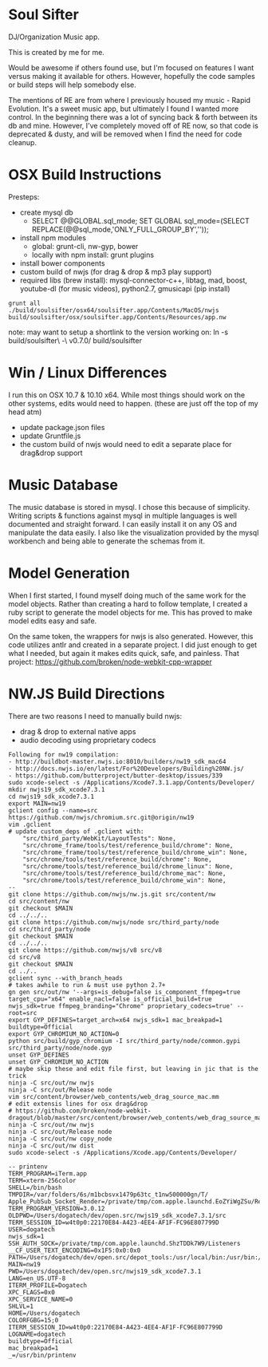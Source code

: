 Soul Sifter
===========

DJ/Organization Music app.

This is created by me for me.

Would be awesome if others found use, but I'm focused on features I want versus making it available for others. However, hopefully the code samples or build steps will help somebody else.

The mentions of RE are from where I previously housed my music - Rapid Evolution. It's a sweet music app, but ultimately I found I wanted more control. In the beginning there was a lot of syncing back & forth between its db and mine. However, I've completely moved off of RE now, so that code is deprecated & dusty, and will be removed when I find the need for code cleanup.

OSX Build Instructions
======================
Presteps:
* create mysql db
  * SELECT @@GLOBAL.sql_mode; SET GLOBAL sql_mode=(SELECT REPLACE(@@sql_mode,'ONLY_FULL_GROUP_BY',''));
* install npm modules
  * global: grunt-cli, nw-gyp, bower
  * locally with npm install: grunt plugins
* install bower components
* custom build of nwjs (for drag & drop & mp3 play support)
* required libs (brew install): mysql-connector-c++, libtag, mad, boost, youtube-dl (for music videos), python2.7, gmusicapi (pip install)

```
grunt all
./build/soulsifter/osx64/soulsifter.app/Contents/MacOS/nwjs build/soulsifter/osx/soulsifter.app/Contents/Resources/app.nw
```
note: may want to setup a shortlink to the version working on: ln -s build/soulsifter\ -\ v0.7.0/ build/soulsifter

Win / Linux Differences
=======================
I run this on OSX 10.7 & 10.10 x64. While most things should work on the other systems, edits would need to happen. (these are just off the top of my head atm)
* update package.json files
* update Gruntfile.js
* the custom build of nwjs would need to edit a separate place for drag&drop support

Music Database
==============
The music database is stored in mysql. I chose this because of simplicity. Writing scripts & functions against mysql in multiple languages is well documented and straight forward. I can easily install it on any OS and manipulate the data easily. I also like the visualization provided by the mysql workbench and being able to generate the schemas from it.

Model Generation
================
When I first started, I found myself doing much of the same work for the model objects. Rather than creating a hard to follow template, I created a ruby script to generate the model objects for me. This has proved to make model edits easy and safe.

On the same token, the wrappers for nwjs is also generated. However, this code utilizes antlr and created in a separate project. I did just enough to get what I needed, but again it makes edits quick, safe, and painless. That project: https://github.com/broken/node-webkit-cpp-wrapper

NW.JS Build Directions
======================
There are two reasons I need to manually build nwjs:
* drag & drop to external native apps
* audio decoding using proprietary codecs

```
Following for nw19 compilation:
- http://buildbot-master.nwjs.io:8010/builders/nw19_sdk_mac64
- http://docs.nwjs.io/en/latest/For%20Developers/Building%20NW.js/
- https://github.com/butterproject/butter-desktop/issues/339
sudo xcode-select -s /Applications/Xcode7.3.1.app/Contents/Developer/
mkdir nwjs19_sdk_xcode7.3.1
cd nwjs19_sdk_xcode7.3.1
export MAIN=nw19
gclient config --name=src https://github.com/nwjs/chromium.src.git@origin/nw19
vim .gclient
# update custom_deps of .gclient with:
    "src/third_party/WebKit/LayoutTests": None,
    "src/chrome_frame/tools/test/reference_build/chrome": None,
    "src/chrome_frame/tools/test/reference_build/chrome_win": None,
    "src/chrome/tools/test/reference_build/chrome": None,
    "src/chrome/tools/test/reference_build/chrome_linux": None,
    "src/chrome/tools/test/reference_build/chrome_mac": None,
    "src/chrome/tools/test/reference_build/chrome_win": None,
--
git clone https://github.com/nwjs/nw.js.git src/content/nw 
cd src/content/nw
git checkout $MAIN
cd ../../..
git clone https://github.com/nwjs/node src/third_party/node
cd src/third_party/node
git checkout $MAIN
cd ../../..
git clone https://github.com/nwjs/v8 src/v8
cd src/v8
git checkout $MAIN
cd ../..
gclient sync --with_branch_heads
# takes awhile to run & must use python 2.7+
gn gen src/out/nw '--args=is_debug=false is_component_ffmpeg=true target_cpu="x64" enable_nacl=false is_official_build=true nwjs_sdk=true ffmpeg_branding="Chrome" proprietary_codecs=true' --root=src
export GYP_DEFINES=target_arch=x64 nwjs_sdk=1 mac_breakpad=1 buildtype=Official
export GYP_CHROMIUM_NO_ACTION=0
python src/build/gyp_chromium -I src/third_party/node/common.gypi src/third_party/node/node.gyp
unset GYP_DEFINES
unset GYP_CHROMIUM_NO_ACTION
# maybe skip these and edit file first, but leaving in jic that is the trick
ninja -C src/out/nw nwjs
ninja -C src/out/Release node
vim src/content/browser/web_contents/web_drag_source_mac.mm
# edit extensis lines for osx drag&drop
# https://github.com/broken/node-webkit-dragout/blob/master/src/content/browser/web_contents/web_drag_source_mac.mm
ninja -C src/out/nw nwjs
ninja -C src/out/Release node
ninja -C src/out/nw copy_node
ninja -C src/out/nw dist
sudo xcode-select -s /Applications/Xcode.app/Contents/Developer/

-- printenv
TERM_PROGRAM=iTerm.app
TERM=xterm-256color
SHELL=/bin/bash
TMPDIR=/var/folders/6s/m1bcbsvx1479p63tc_t1nw500000gn/T/
Apple_PubSub_Socket_Render=/private/tmp/com.apple.launchd.EoZYiWgZSu/Render
TERM_PROGRAM_VERSION=3.0.12
OLDPWD=/Users/dogatech/dev/open.src/nwjs19_sdk_xcode7.3.1/src
TERM_SESSION_ID=w4t0p0:22170E84-A423-4EE4-AF1F-FC96E807799D
USER=dogatech
nwjs_sdk=1
SSH_AUTH_SOCK=/private/tmp/com.apple.launchd.ShzTDDk7W9/Listeners
__CF_USER_TEXT_ENCODING=0x1F5:0x0:0x0
PATH=/Users/dogatech/dev/open.src/depot_tools:/usr/local/bin:/usr/bin:/bin:/usr/sbin:/sbin
MAIN=nw19
PWD=/Users/dogatech/dev/open.src/nwjs19_sdk_xcode7.3.1
LANG=en_US.UTF-8
ITERM_PROFILE=Dogatech
XPC_FLAGS=0x0
XPC_SERVICE_NAME=0
SHLVL=1
HOME=/Users/dogatech
COLORFGBG=15;0
ITERM_SESSION_ID=w4t0p0:22170E84-A423-4EE4-AF1F-FC96E807799D
LOGNAME=dogatech
buildtype=Official
mac_breakpad=1
_=/usr/bin/printenv
```

